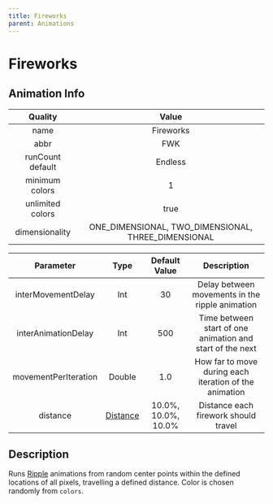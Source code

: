 ```yaml
---
title: Fireworks
parent: Animations
---
```


<!-- THIS FILE IS AUTOMATICALLY GENERATED -->
<!-- MAKE CHANGES TO THE AnimationInfo INSTANCE ASSOCIATED WITH THIS ANIMATION -->

# Fireworks

## Animation Info

|Quality|Value|
|:-:|:-:|
|name|Fireworks|
|abbr|FWK|
|runCount default|Endless|
|minimum colors|1|
|unlimited colors|true|
|dimensionality|ONE_DIMENSIONAL, TWO_DIMENSIONAL, THREE_DIMENSIONAL|

|Parameter|Type|Default Value|Description|
|:-:|:-:|:-:|:-:|
|interMovementDelay|Int|30|Delay between movements in the ripple animation|
|interAnimationDelay|Int|500|Time between start of one animation and start of the next|
|movementPerIteration|Double|1.0|How far to move during each iteration of the animation|
|distance|[Distance](core/new-animations.html#distance)|10.0%, 10.0%, 10.0%|Distance each firework should travel|

## Description
Runs [Ripple](Ripple) animations from random center points within the defined locations of all pixels, travelling a defined distance.
Color is chosen randomly from `colors`.

